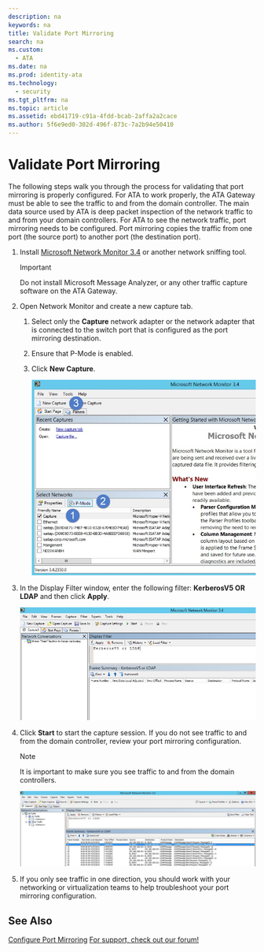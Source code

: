 ```yaml
---
description: na
keywords: na
title: Validate Port Mirroring
search: na
ms.custom: 
  - ATA
ms.date: na
ms.prod: identity-ata
ms.technology: 
  - security
ms.tgt_pltfrm: na
ms.topic: article
ms.assetid: ebd41719-c91a-4fdd-bcab-2affa2a2cace
ms.author: 5f6e9ed0-302d-496f-873c-7a2b94e50410
---
```

# Validate Port Mirroring
The following steps walk you through the process for validating that port mirroring is properly configured. For ATA to work properly, the ATA Gateway must be able to see the traffic to and from the domain controller. The main data source used by ATA is deep packet inspection of the network traffic to and from your domain controllers. For ATA to see the network traffic, port mirroring needs to be configured. Port mirroring copies the traffic from one port (the source port) to another port (the destination port).

1.  Install [Microsoft Network Monitor 3.4](http://www.microsoft.com/download/details.aspx?id=4865) or another network sniffing tool.

    > [!IMPORTANT]
    > Do not install Microsoft Message Analyzer, or any other traffic capture software on the ATA Gateway.

2.  Open Network Monitor and create a new capture tab.

    1.  Select only the **Capture** network adapter or the network adapter that is connected to the switch port that is configured as the port mirroring destination.

    2.  Ensure that P-Mode is enabled.

    3.  Click **New Capture**.

        ![](../Image/ATA_Port_Mirroring_Capture.jpg)

3.  In the Display Filter window, enter the following filter: **KerberosV5 OR LDAP** and then click **Apply**.

    ![](../Image/ATA_Port_Mirroring_filter_settings.jpg)

4.  Click **Start** to start the capture session. If you do not see traffic to and from the domain controller, review your port mirroring configuration.

    > [!NOTE]
    > It is important to make sure you see traffic to and from the domain controllers.
    > 
    > ![](../Image/ATA_Port_Mirroring_Capture_traffic.jpg)

5.  If you only see traffic in one direction, you should work with your networking or virtualization teams to help troubleshoot your port mirroring configuration.

## See Also
[Configure Port Mirroring](../Topic/Configure_Port_Mirroring.md)
 [For support, check out our forum!](https://social.technet.microsoft.com/Forums/security/en-US/home?forum=mata)

